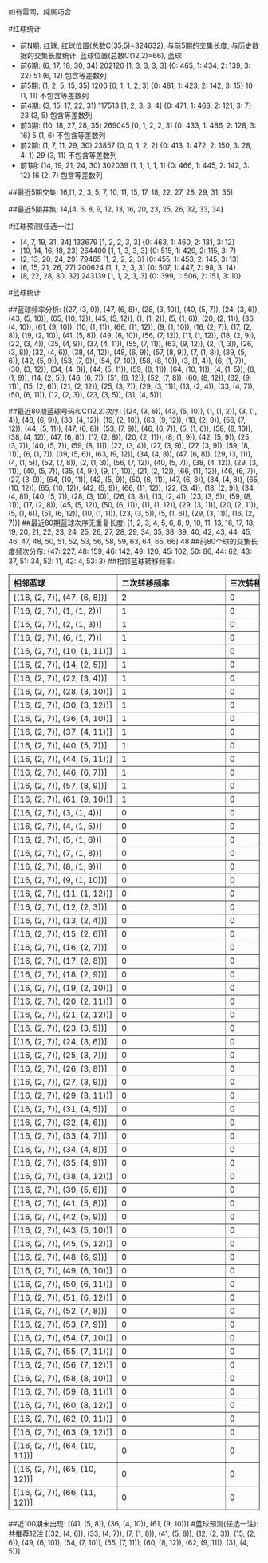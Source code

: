 <!-- 
.. title: 大乐透14052期(2014-05-07)数据分析报告
.. slug: dlott-14052-2014-05-07-report
.. date: 2014-05-08 08:00:00 UTC+08:00
.. tags: Lottery
.. link: 
.. description: 
.. type: text
-->

如有雷同，纯属巧合

<!-- TEASER_END-->

#红球统计

- 前N期: 红球, 红球位置(总数C(35,5)=324632), 与前5期的交集长度, 与历史数据的交集长度统计, 蓝球位置(总数C(12,2)=66), 蓝球
- 前6期: (6, 17, 18, 30, 34) 202126 [1, 3, 3, 3, 3] {0: 465, 1: 434, 2: 139, 3: 22} 51 (6, 12) 包含等差数列
- 前5期: (1, 2, 5, 15, 35) 1206 [0, 1, 1, 2, 3] {0: 481, 1: 423, 2: 142, 3: 15} 10 (1, 11) 不包含等差数列
- 前4期: (3, 15, 17, 22, 31) 117513 [1, 2, 3, 3, 4] {0: 471, 1: 463, 2: 121, 3: 7} 23 (3, 5) 包含等差数列
- 前3期: (10, 18, 27, 28, 35) 269045 [0, 1, 2, 2, 3] {0: 433, 1: 486, 2: 128, 3: 16} 5 (1, 6) 不包含等差数列
- 前2期: (1, 7, 11, 29, 30) 23857 [0, 0, 1, 2, 2] {0: 413, 1: 472, 2: 150, 3: 28, 4: 1} 29 (3, 11) 不包含等差数列
- 前1期: (14, 19, 21, 24, 30) 302039 [1, 1, 1, 1, 1] {0: 466, 1: 445, 2: 142, 3: 12} 16 (2, 7) 包含等差数列

##最近5期交集:
16,[1, 2, 3, 5, 7, 10, 11, 15, 17, 18, 22, 27, 28, 29, 31, 35]

##最近5期并集:
14,[4, 6, 8, 9, 12, 13, 16, 20, 23, 25, 26, 32, 33, 34]

#红球预测(任选一注)

- [4, 7, 19, 31, 34] 133679 [1, 2, 2, 3, 3] {0: 463, 1: 460, 2: 131, 3: 12}
- [10, 14, 16, 18, 23] 264400 [1, 1, 3, 3, 3] {0: 515, 1: 429, 2: 115, 3: 7}
- [2, 13, 20, 24, 29] 79465 [1, 2, 2, 2, 3] {0: 455, 1: 453, 2: 145, 3: 13}
- [6, 15, 21, 26, 27] 200624 [1, 1, 2, 3, 3] {0: 507, 1: 447, 2: 98, 3: 14}
- [8, 22, 28, 30, 32] 243139 [1, 1, 2, 3, 3] {0: 399, 1: 506, 2: 151, 3: 10}

#蓝球统计

##蓝球频率分析:
[(27, (3, 9)), (47, (6, 8)), (28, (3, 10)), (40, (5, 7)), (24, (3, 6)), (43, (5, 10)), (65, (10, 12)), (45, (5, 12)), (1, (1, 2)), (5, (1, 6)), (20, (2, 11)), (36, (4, 10)), (61, (9, 10)), (10, (1, 11)), (66, (11, 12)), (9, (1, 10)), (16, (2, 7)), (17, (2, 8)), (19, (2, 10)), (41, (5, 8)), (49, (6, 10)), (56, (7, 12)), (11, (1, 12)), (18, (2, 9)), (22, (3, 4)), (35, (4, 9)), (37, (4, 11)), (55, (7, 11)), (63, (9, 12)), (2, (1, 3)), (26, (3, 8)), (32, (4, 6)), (38, (4, 12)), (48, (6, 9)), (57, (8, 9)), (7, (1, 8)), (39, (5, 6)), (42, (5, 9)), (53, (7, 9)), (54, (7, 10)), (58, (8, 10)), (3, (1, 4)), (6, (1, 7)), (30, (3, 12)), (34, (4, 8)), (44, (5, 11)), (59, (8, 11)), (64, (10, 11)), (4, (1, 5)), (8, (1, 9)), (14, (2, 5)), (46, (6, 7)), (51, (6, 12)), (52, (7, 8)), (60, (8, 12)), (62, (9, 11)), (15, (2, 6)), (21, (2, 12)), (25, (3, 7)), (29, (3, 11)), (13, (2, 4)), (33, (4, 7)), (50, (6, 11)), (12, (2, 3)), (23, (3, 5)), (31, (4, 5))]

##最近80期蓝球号码和C(12,2)次序:
[(24, (3, 6)), (43, (5, 10)), (1, (1, 2)), (3, (1, 4)), (48, (6, 9)), (38, (4, 12)), (19, (2, 10)), (63, (9, 12)), (18, (2, 9)), (56, (7, 12)), (44, (5, 11)), (47, (6, 8)), (53, (7, 9)), (46, (6, 7)), (5, (1, 6)), (58, (8, 10)), (38, (4, 12)), (47, (6, 8)), (17, (2, 8)), (20, (2, 11)), (8, (1, 9)), (42, (5, 9)), (25, (3, 7)), (40, (5, 7)), (59, (8, 11)), (22, (3, 4)), (27, (3, 9)), (27, (3, 9)), (59, (8, 11)), (6, (1, 7)), (39, (5, 6)), (63, (9, 12)), (34, (4, 8)), (47, (6, 8)), (29, (3, 11)), (4, (1, 5)), (52, (7, 8)), (2, (1, 3)), (56, (7, 12)), (40, (5, 7)), (38, (4, 12)), (29, (3, 11)), (40, (5, 7)), (35, (4, 9)), (9, (1, 10)), (21, (2, 12)), (66, (11, 12)), (46, (6, 7)), (27, (3, 9)), (64, (10, 11)), (42, (5, 9)), (50, (6, 11)), (47, (6, 8)), (34, (4, 8)), (65, (10, 12)), (65, (10, 12)), (42, (5, 9)), (66, (11, 12)), (22, (3, 4)), (18, (2, 9)), (34, (4, 8)), (40, (5, 7)), (28, (3, 10)), (26, (3, 8)), (13, (2, 4)), (23, (3, 5)), (59, (8, 11)), (17, (2, 8)), (45, (5, 12)), (50, (6, 11)), (11, (1, 12)), (29, (3, 11)), (20, (2, 11)), (5, (1, 6)), (51, (6, 12)), (10, (1, 11)), (23, (3, 5)), (5, (1, 6)), (29, (3, 11)), (16, (2, 7))]
##最近80期蓝球次序无重复长度:
[1, 2, 3, 4, 5, 6, 8, 9, 10, 11, 13, 16, 17, 18, 19, 20, 21, 22, 23, 24, 25, 26, 27, 28, 29, 34, 35, 38, 39, 40, 42, 43, 44, 45, 46, 47, 48, 50, 51, 52, 53, 56, 58, 59, 63, 64, 65, 66] 48
##前80个球的交集长度频次分布:
{47: 227, 48: 159, 46: 142, 49: 120, 45: 102, 50: 86, 44: 62, 43: 37, 51: 34, 52: 11, 42: 4, 53: 3}
##相邻蓝球转移频率:
<table border="1" class="table table-striped dataframe">
  <thead>
    <tr style="text-align: left;">
      <th style="min-width: 200px;">相邻蓝球</th>
      <th style="min-width: 200px;">二次转移频率</th>
      <th style="min-width: 200px;">三次转移频率</th>
    </tr>
  </thead>
  <tbody>
    <tr>
      <td>   [(16, (2, 7)), (47, (6, 8))]</td>
      <td> 2</td>
      <td> 0</td>
    </tr>
    <tr>
      <td>    [(16, (2, 7)), (1, (1, 2))]</td>
      <td> 1</td>
      <td> 0</td>
    </tr>
    <tr>
      <td>    [(16, (2, 7)), (2, (1, 3))]</td>
      <td> 1</td>
      <td> 0</td>
    </tr>
    <tr>
      <td>    [(16, (2, 7)), (6, (1, 7))]</td>
      <td> 1</td>
      <td> 0</td>
    </tr>
    <tr>
      <td>  [(16, (2, 7)), (10, (1, 11))]</td>
      <td> 1</td>
      <td> 0</td>
    </tr>
    <tr>
      <td>   [(16, (2, 7)), (14, (2, 5))]</td>
      <td> 1</td>
      <td> 0</td>
    </tr>
    <tr>
      <td>   [(16, (2, 7)), (22, (3, 4))]</td>
      <td> 1</td>
      <td> 0</td>
    </tr>
    <tr>
      <td>  [(16, (2, 7)), (28, (3, 10))]</td>
      <td> 1</td>
      <td> 0</td>
    </tr>
    <tr>
      <td>  [(16, (2, 7)), (30, (3, 12))]</td>
      <td> 1</td>
      <td> 0</td>
    </tr>
    <tr>
      <td>  [(16, (2, 7)), (36, (4, 10))]</td>
      <td> 1</td>
      <td> 0</td>
    </tr>
    <tr>
      <td>  [(16, (2, 7)), (37, (4, 11))]</td>
      <td> 1</td>
      <td> 0</td>
    </tr>
    <tr>
      <td>   [(16, (2, 7)), (40, (5, 7))]</td>
      <td> 1</td>
      <td> 0</td>
    </tr>
    <tr>
      <td>  [(16, (2, 7)), (44, (5, 11))]</td>
      <td> 1</td>
      <td> 0</td>
    </tr>
    <tr>
      <td>   [(16, (2, 7)), (46, (6, 7))]</td>
      <td> 1</td>
      <td> 0</td>
    </tr>
    <tr>
      <td>   [(16, (2, 7)), (57, (8, 9))]</td>
      <td> 1</td>
      <td> 0</td>
    </tr>
    <tr>
      <td>  [(16, (2, 7)), (61, (9, 10))]</td>
      <td> 1</td>
      <td> 0</td>
    </tr>
    <tr>
      <td>    [(16, (2, 7)), (3, (1, 4))]</td>
      <td> 0</td>
      <td> 0</td>
    </tr>
    <tr>
      <td>    [(16, (2, 7)), (4, (1, 5))]</td>
      <td> 0</td>
      <td> 0</td>
    </tr>
    <tr>
      <td>    [(16, (2, 7)), (5, (1, 6))]</td>
      <td> 0</td>
      <td> 0</td>
    </tr>
    <tr>
      <td>    [(16, (2, 7)), (7, (1, 8))]</td>
      <td> 0</td>
      <td> 0</td>
    </tr>
    <tr>
      <td>    [(16, (2, 7)), (8, (1, 9))]</td>
      <td> 0</td>
      <td> 0</td>
    </tr>
    <tr>
      <td>   [(16, (2, 7)), (9, (1, 10))]</td>
      <td> 0</td>
      <td> 0</td>
    </tr>
    <tr>
      <td>  [(16, (2, 7)), (11, (1, 12))]</td>
      <td> 0</td>
      <td> 0</td>
    </tr>
    <tr>
      <td>   [(16, (2, 7)), (12, (2, 3))]</td>
      <td> 0</td>
      <td> 0</td>
    </tr>
    <tr>
      <td>   [(16, (2, 7)), (13, (2, 4))]</td>
      <td> 0</td>
      <td> 0</td>
    </tr>
    <tr>
      <td>   [(16, (2, 7)), (15, (2, 6))]</td>
      <td> 0</td>
      <td> 0</td>
    </tr>
    <tr>
      <td>   [(16, (2, 7)), (16, (2, 7))]</td>
      <td> 0</td>
      <td> 0</td>
    </tr>
    <tr>
      <td>   [(16, (2, 7)), (17, (2, 8))]</td>
      <td> 0</td>
      <td> 0</td>
    </tr>
    <tr>
      <td>   [(16, (2, 7)), (18, (2, 9))]</td>
      <td> 0</td>
      <td> 0</td>
    </tr>
    <tr>
      <td>  [(16, (2, 7)), (19, (2, 10))]</td>
      <td> 0</td>
      <td> 0</td>
    </tr>
    <tr>
      <td>  [(16, (2, 7)), (20, (2, 11))]</td>
      <td> 0</td>
      <td> 0</td>
    </tr>
    <tr>
      <td>  [(16, (2, 7)), (21, (2, 12))]</td>
      <td> 0</td>
      <td> 0</td>
    </tr>
    <tr>
      <td>   [(16, (2, 7)), (23, (3, 5))]</td>
      <td> 0</td>
      <td> 0</td>
    </tr>
    <tr>
      <td>   [(16, (2, 7)), (24, (3, 6))]</td>
      <td> 0</td>
      <td> 0</td>
    </tr>
    <tr>
      <td>   [(16, (2, 7)), (25, (3, 7))]</td>
      <td> 0</td>
      <td> 0</td>
    </tr>
    <tr>
      <td>   [(16, (2, 7)), (26, (3, 8))]</td>
      <td> 0</td>
      <td> 0</td>
    </tr>
    <tr>
      <td>   [(16, (2, 7)), (27, (3, 9))]</td>
      <td> 0</td>
      <td> 0</td>
    </tr>
    <tr>
      <td>  [(16, (2, 7)), (29, (3, 11))]</td>
      <td> 0</td>
      <td> 0</td>
    </tr>
    <tr>
      <td>   [(16, (2, 7)), (31, (4, 5))]</td>
      <td> 0</td>
      <td> 0</td>
    </tr>
    <tr>
      <td>   [(16, (2, 7)), (32, (4, 6))]</td>
      <td> 0</td>
      <td> 0</td>
    </tr>
    <tr>
      <td>   [(16, (2, 7)), (33, (4, 7))]</td>
      <td> 0</td>
      <td> 0</td>
    </tr>
    <tr>
      <td>   [(16, (2, 7)), (34, (4, 8))]</td>
      <td> 0</td>
      <td> 0</td>
    </tr>
    <tr>
      <td>   [(16, (2, 7)), (35, (4, 9))]</td>
      <td> 0</td>
      <td> 0</td>
    </tr>
    <tr>
      <td>  [(16, (2, 7)), (38, (4, 12))]</td>
      <td> 0</td>
      <td> 0</td>
    </tr>
    <tr>
      <td>   [(16, (2, 7)), (39, (5, 6))]</td>
      <td> 0</td>
      <td> 0</td>
    </tr>
    <tr>
      <td>   [(16, (2, 7)), (41, (5, 8))]</td>
      <td> 0</td>
      <td> 0</td>
    </tr>
    <tr>
      <td>   [(16, (2, 7)), (42, (5, 9))]</td>
      <td> 0</td>
      <td> 0</td>
    </tr>
    <tr>
      <td>  [(16, (2, 7)), (43, (5, 10))]</td>
      <td> 0</td>
      <td> 0</td>
    </tr>
    <tr>
      <td>  [(16, (2, 7)), (45, (5, 12))]</td>
      <td> 0</td>
      <td> 0</td>
    </tr>
    <tr>
      <td>   [(16, (2, 7)), (48, (6, 9))]</td>
      <td> 0</td>
      <td> 0</td>
    </tr>
    <tr>
      <td>  [(16, (2, 7)), (49, (6, 10))]</td>
      <td> 0</td>
      <td> 0</td>
    </tr>
    <tr>
      <td>  [(16, (2, 7)), (50, (6, 11))]</td>
      <td> 0</td>
      <td> 0</td>
    </tr>
    <tr>
      <td>  [(16, (2, 7)), (51, (6, 12))]</td>
      <td> 0</td>
      <td> 0</td>
    </tr>
    <tr>
      <td>   [(16, (2, 7)), (52, (7, 8))]</td>
      <td> 0</td>
      <td> 0</td>
    </tr>
    <tr>
      <td>   [(16, (2, 7)), (53, (7, 9))]</td>
      <td> 0</td>
      <td> 0</td>
    </tr>
    <tr>
      <td>  [(16, (2, 7)), (54, (7, 10))]</td>
      <td> 0</td>
      <td> 0</td>
    </tr>
    <tr>
      <td>  [(16, (2, 7)), (55, (7, 11))]</td>
      <td> 0</td>
      <td> 0</td>
    </tr>
    <tr>
      <td>  [(16, (2, 7)), (56, (7, 12))]</td>
      <td> 0</td>
      <td> 0</td>
    </tr>
    <tr>
      <td>  [(16, (2, 7)), (58, (8, 10))]</td>
      <td> 0</td>
      <td> 0</td>
    </tr>
    <tr>
      <td>  [(16, (2, 7)), (59, (8, 11))]</td>
      <td> 0</td>
      <td> 0</td>
    </tr>
    <tr>
      <td>  [(16, (2, 7)), (60, (8, 12))]</td>
      <td> 0</td>
      <td> 0</td>
    </tr>
    <tr>
      <td>  [(16, (2, 7)), (62, (9, 11))]</td>
      <td> 0</td>
      <td> 0</td>
    </tr>
    <tr>
      <td>  [(16, (2, 7)), (63, (9, 12))]</td>
      <td> 0</td>
      <td> 0</td>
    </tr>
    <tr>
      <td> [(16, (2, 7)), (64, (10, 11))]</td>
      <td> 0</td>
      <td> 0</td>
    </tr>
    <tr>
      <td> [(16, (2, 7)), (65, (10, 12))]</td>
      <td> 0</td>
      <td> 0</td>
    </tr>
    <tr>
      <td> [(16, (2, 7)), (66, (11, 12))]</td>
      <td> 0</td>
      <td> 0</td>
    </tr>
  </tbody>
</table>
##近100期未出现:
[(41, (5, 8)), (36, (4, 10)), (61, (9, 10))]
#蓝球预测(任选一注):
共推荐12注
[(32, (4, 6)), (33, (4, 7)), (7, (1, 8)), (41, (5, 8)), (12, (2, 3)), (15, (2, 6)), (49, (6, 10)), (54, (7, 10)), (55, (7, 11)), (60, (8, 12)), (62, (9, 11)), (31, (4, 5))]


